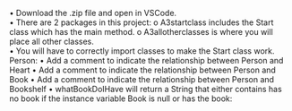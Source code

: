 
•	Download the .zip file and open in VSCode.  
•	There are 2 packages in this project:
o	A3startclass includes the Start class which has the main method.
o	A3allotherclasses is where you will place all other classes.  
•	You will have to correctly import classes to make the Start class work.
Person:
•	Add a comment to indicate the relationship between Person and Heart 
•	Add a comment to indicate the relationship between Person and Book
•	Add a comment to indicate the relationship between Person and Bookshelf 
•	whatBookDoIHave will return a String that either contains <name> has no book  if the instance variable Book is null or <name> has the book: <title> if the instance variable book holds a reference to a Book object.
•	retrieveBookFromBookshelf accepts a String title and a BookShelf.  It will call the retrieveBookFromBookshelf method in the Bookshelf class and place the returned value in the book instance variable.
•	putBookOnBookshelf will accept a Bookshelf object and place the book that is in the book instance variable onto the Bookshelf object by calling the addBookToBookshelf method of the Bookshelf object

•	makeHeartPump will call the oneMinute method of the Heart Object
Bookshelf
•	Contains an instance variable called books that is an array of 10 Book objects
•	addBookToBookshelf accepts a Book object and adds it to the first element of the books array that holds a null value.
•	
•	retrieveBookFromBookshelf accepts a String containing a title and looks for a Book object in the array that has a title instance variable that matches.  If it finds one, it returns the Book object.  (If you return a Book, you should remove it from the shelf by setting that element to null!) If it doesn’t find the Book object, it returns null
•	displayBooks will PRINT out the titles of all Book objects that are stored in the books array.	//
•	howManyBooks will return the number of array elements in the books array that are not null
Heart
•	oneMinute method will print out the heartBeat instance variable as many times as the bpm instance variable is set to.



<korean>

• .zip 파일을 다운로드하고 VSCode에서 열어주세요.
• 이 프로젝트에는 2개의 패키지가 있습니다:
o A3startclass: main 메서드가 있는 Start 클래스가 포함되어 있습니다.
o A3allotherclasses: 다른 모든 클래스를 배치할 위치입니다.
• Start 클래스가 작동하도록 클래스를 올바르게 import해야 합니다.
Person:
• Person과 Heart 사이의 관계를 나타내는 주석을 추가하세요.
• Person과 Book 사이의 관계를 나타내는 주석을 추가하세요.
• Person과 Bookshelf 사이의 관계를 나타내는 주석을 추가하세요.
• whatBookDoIHave 메서드는 instance 변수 Book이 null인 경우 <name> has no book을 반환하고, Book 객체에 대한 참조가 있는 경우 <name> has the book: <title>을 반환하는 문자열을 반환합니다.
• retrieveBookFromBookshelf 메서드는 String title과 BookShelf를 받아들입니다. 이는 Bookshelf 클래스의 retrieveBookFromBookshelf 메서드를 호출하고 반환된 값을 book 인스턴스 변수에 저장합니다.
• putBookOnBookshelf 메서드는 Bookshelf 객체를 받아들이고, book 인스턴스 변수에 있는 책을 Bookshelf 객체에 addBookToBookshelf 메서드를 호출하여 배치합니다.

• makeHeartPump 메서드는 Heart 객체의 oneMinute 메서드를 호출합니다.
Bookshelf:
• books라는 인스턴스 변수가 10개의 Book 객체 배열을 포함합니다.
• addBookToBookshelf 메서드는 Book 객체를 받아들이고, null 값을 가진 books 배열의 첫 번째 요소에 추가합니다.
• retrieveBookFromBookshelf 메서드는 제목 인스턴스 변수와 일치하는 Book 객체를 배열에서 찾습니다. 찾으면 해당 Book 객체를 반환합니다. (Book을 반환하는 경우 해당 요소를 null로 설정하여 책장에서 제거해야 합니다!) Book 객체를 찾지 못한 경우 null을 반환합니다.
• displayBooks 메서드는 books 배열에 저장된 모든 Book 객체의 제목을 출력합니다.
• howManyBooks 메서드는 books 배열에서 null이 아닌 요소의 수를 반환합니다.
Heart:
• oneMinute 메서드는 heartBeat 인스턴스 변수를 bpm 인스턴스 변수로 설정한 횟수만큼 출력합니다.
